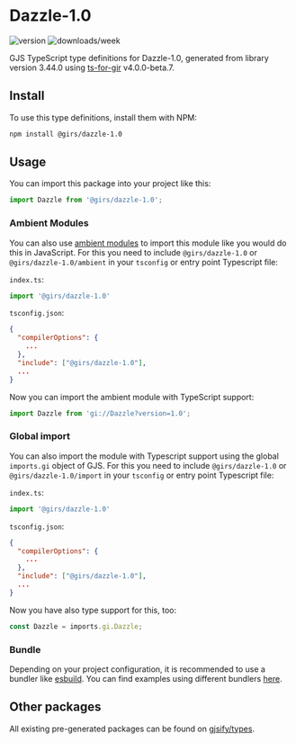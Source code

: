 
# Dazzle-1.0

![version](https://img.shields.io/npm/v/@girs/dazzle-1.0)
![downloads/week](https://img.shields.io/npm/dw/@girs/dazzle-1.0)


GJS TypeScript type definitions for Dazzle-1.0, generated from library version 3.44.0 using [ts-for-gir](https://github.com/gjsify/ts-for-gir) v4.0.0-beta.7.


## Install

To use this type definitions, install them with NPM:
```bash
npm install @girs/dazzle-1.0
```

## Usage

You can import this package into your project like this:
```ts
import Dazzle from '@girs/dazzle-1.0';
```

### Ambient Modules

You can also use [ambient modules](https://github.com/gjsify/ts-for-gir/tree/main/packages/cli#ambient-modules) to import this module like you would do this in JavaScript.
For this you need to include `@girs/dazzle-1.0` or `@girs/dazzle-1.0/ambient` in your `tsconfig` or entry point Typescript file:

`index.ts`:
```ts
import '@girs/dazzle-1.0'
```

`tsconfig.json`:
```json
{
  "compilerOptions": {
    ...
  },
  "include": ["@girs/dazzle-1.0"],
  ...
}
```

Now you can import the ambient module with TypeScript support: 

```ts
import Dazzle from 'gi://Dazzle?version=1.0';
```

### Global import

You can also import the module with Typescript support using the global `imports.gi` object of GJS.
For this you need to include `@girs/dazzle-1.0` or `@girs/dazzle-1.0/import` in your `tsconfig` or entry point Typescript file:

`index.ts`:
```ts
import '@girs/dazzle-1.0'
```

`tsconfig.json`:
```json
{
  "compilerOptions": {
    ...
  },
  "include": ["@girs/dazzle-1.0"],
  ...
}
```

Now you have also type support for this, too:

```ts
const Dazzle = imports.gi.Dazzle;
```

### Bundle

Depending on your project configuration, it is recommended to use a bundler like [esbuild](https://esbuild.github.io/). You can find examples using different bundlers [here](https://github.com/gjsify/ts-for-gir/tree/main/examples).

## Other packages

All existing pre-generated packages can be found on [gjsify/types](https://github.com/gjsify/types).

